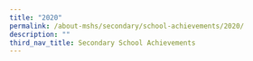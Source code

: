 ```yaml
---
title: "2020"
permalink: /about-mshs/secondary/school-achievements/2020/
description: ""
third_nav_title: Secondary School Achievements
---
```

